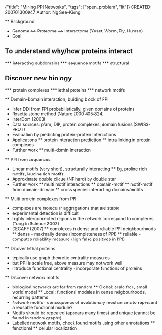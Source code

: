 {"title": "Mining PPI Networks", "tags": ["open_problem", "lit"]}
CREATED: 200701300947
Author: Ng See-Kiong

** Background
 * Genome <-> Proteome <-> Interactome (Yeast, Worm, Fly, Human)
 * Goal
## To understand why/how proteins interact
 *** interacting subdomains
 *** sequence motifs
 *** structural
## Discover new biology
 *** protein complexes
 *** lethal proteins
 *** network motifs

** Domain-Domain interaction, building block of PPI
 * Infer DDI from PPI probabilistically, given domains of proteins
 * Rosetta stone method (Nature 2000 405:824)
 * InterDom (2003)
 * Data sources: pfam, DIP, protein complexes, domain fusions (SWISS-PROT)
 * Evaluation by predicting protein-protein interactions
 * Applications
 ** protein interaction prediction
 ** intra linking in protein complexes
 * Further work
 ** multi-domin interaction

** PPI from sequences
 * Linear motifs (very short), structurally interacting
 ** Eg, proline rich motifs, leucine rich motifs
 * Approximate double clique (NP hard) by double star
 * Further work
 ** multi motif interactions
 ** domain-motif
 ** motif-motif from domain-domain
 ** cross species interacting domains/motifs


** Multi protein complexes from PPI
 * complexes are molecular aggregations that are stable
 * experimental detection is difficult
 * highly interconnected regions in the network correspond to complexes (Tong in Science 2002)
 * DECAFF (2007)
 ** complexes in dense and reliable PPI neighbourhoods
 ** dense - maximally dense (incompleteness of PPI)
 ** reliable - computes reliability measure (high false positives in PPI)

** Dicover lethal proteins
 * typically use graph theoretic centrality measures
 * but PPI is scale free, above measure may not work well
 * introduce functional centrality - incorporate functions of proteins

** Discover network motifs
 * biological networks are far from random
 ** Global: scale free, small world model
 ** Local: functional modules in dense neigbourhoods, recurring patterns
 * Network motifs - consequence of evolutionary mechanisms to represent a reusable functional module?
 * Motifs should be repeated (appears many times) and unique (cannot be found in random graphs)
 * Labelled network motifs, check found motifs using other annotations
 ** functional
 ** cellular localization
